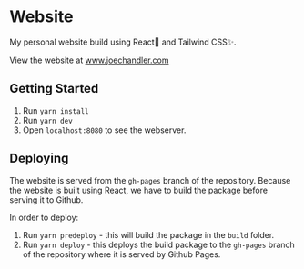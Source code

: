 # Website

My personal website build using React🚀 and Tailwind CSS✨.

View the website at www.joechandler.com

## Getting Started

1. Run `yarn install`
2. Run `yarn dev`
3. Open `localhost:8080` to see the webserver.

## Deploying

The website is served from the `gh-pages` branch of the repository. Because the website is built using React, we have to build the package before serving it to Github.

In order to deploy:

1. Run `yarn predeploy` - this will build the package in the `build` folder.
2. Run `yarn deploy` - this deploys the build package to the `gh-pages` branch of the repository where it is served by Github Pages.
